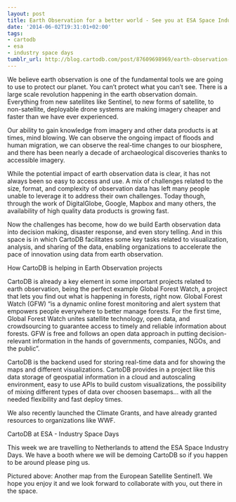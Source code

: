 ```yaml
---
layout: post
title: Earth Observation for a better world - See you at ESA Space Industry Days
date: '2014-06-02T19:31:01+02:00'
tags:
- cartodb
- esa
- industry space days
tumblr_url: http://blog.cartodb.com/post/87609698969/earth-observation-for-a-better-world-see-you-at-esa
---
```



We believe earth observation is one of the fundamental tools we are going to use to protect our planet. You can’t protect what you can’t see. There is a large scale revolution happening in the earth observation domain. Everything from new satellites like Sentinel, to new forms of satellite, to non-satellite, deployable drone systems  are making imagery cheaper and faster than we have ever experienced.

Our ability to gain knowledge from imagery and other data products is at times, mind blowing. We can observe the ongoing impact of floods and human migration, we can observe the real-time changes to our biosphere, and there has been nearly a decade of archaeological discoveries thanks to accessible imagery.

While the potential impact of earth observation data is clear, it has not always been so easy to access and use. A mix of challenges related to the size, format, and complexity of observation data has left many people unable to leverage it to address their own challenges. Today though, through the work of DigitalGlobe, Google, Mapbox and many others, the availability of high quality data products is growing fast.

Now the challenges has become, how do we build Earth observation data into decision making, disaster response, and even story telling. And in this space is in which CartoDB facilitates some key tasks related to visualization, analysis, and sharing of the data, enabling organizations to accelerate the pace of innovation using data from earth observation.

How CartoDB is helping in Earth Observation projects

CartoDB is already a key element in some important projects related to earth observation, being the perfect example Global Forest Watch, a project that lets you find out what is happening in forests, right now. Global Forest Watch (GFW) “is a dynamic online forest monitoring and alert system that empowers people everywhere to better manage forests. For the first time, Global Forest Watch unites satellite technology, open data, and crowdsourcing to guarantee access to timely and reliable information about forests. GFW is free and follows an open data approach in putting decision-relevant information in the hands of governments, companies, NGOs, and the public”.

CartoDB is the backend used for storing real-time data and for showing the maps and different visualizations. CartoDB provides in a project like this data storage of geospatial information in a cloud and autoscaling environment, easy to use APIs to build custom visualizations, the possibility of mixing different types of data over choosen basemaps… with all the needed flexibility and fast deploy times.

We also recently launched the Climate Grants, and have already granted resources to organizations like WWF.

CartoDB at ESA - Industry Space Days

This week we are travelling to Netherlands to attend the ESA Space Industry Days. We have a booth where we will be demoing CartoDB so if you happen to be around please ping us.

Pictured above: Another map from the European Satellite Sentinel1. We hope you enjoy it and we look forward to collaborate with you, out there in the space.
